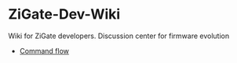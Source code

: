 # ZiGate-Dev-Wiki
Wiki for ZiGate developers. Discussion center for firmware evolution


* [Command flow](zigate-flow-control.md)
